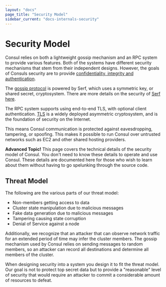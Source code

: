 ```yaml
---
layout: "docs"
page_title: "Security Model"
sidebar_current: "docs-internals-security"
---
```


# Security Model

Consul relies on both a lightweight gossip mechanism and an RPC system
to provide various features. Both of the systems have different security
mechanisms that stem from their independent designs. However, the goals
of Consuls security are to provide [confidentiality, integrity and authentication](http://en.wikipedia.org/wiki/Information_security).

The [gossip protocol](/docs/internals/gossip.html) is powered by Serf,
which uses a symmetric key, or shared secret, cryptosystem. There are more
details on the security of [Serf here](http://www.serfdom.io/docs/internals/security.html).

The RPC system supports using end-to-end TLS, with optional client authentication.
[TLS](http://en.wikipedia.org/wiki/Transport_Layer_Security) is a widely deployed asymmetric
cryptosystem, and is the foundation of security on the Internet.

This means Consul communication is protected against eavesdropping, tampering,
or spoofing. This makes it possible to run Consul over untrusted networks such
as EC2 and other shared hosting providers.

<div class="alert alert-block alert-warning">
<strong>Advanced Topic!</strong> This page covers the technical details of
the security model of Consul. You don't need to know these details to
operate and use Consul. These details are documented here for those who wish
to learn about them without having to go spelunking through the source code.
</div>

## Threat Model

The following are the various parts of our threat model:

* Non-members getting access to data
* Cluster state manipulation due to malicious messages
* Fake data generation due to malicious messages
* Tampering causing state corruption
* Denial of Service against a node

Additionally, we recognize that an attacker that can observe network
traffic for an extended period of time may infer the cluster members.
The gossip mechanism used by Consul relies on sending messages to random
members, so an attacker can record all destinations and determine all
members of the cluster.

When designing security into a system you design it to fit the threat model.
Our goal is not to protect top secret data but to provide a "reasonable"
level of security that would require an attacker to commit a considerable
amount of resources to defeat.

